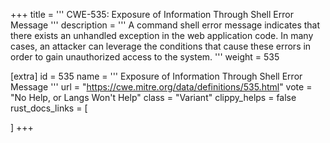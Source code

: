 +++
title = '''
CWE-535: Exposure of Information Through Shell Error Message
'''
description	= '''
A command shell error message indicates that there exists an unhandled exception in the web application code. In many cases, an attacker can leverage the conditions that cause these errors in order to gain unauthorized access to the system.
'''
weight = 535

[extra]
id = 535
name = '''
Exposure of Information Through Shell Error Message
'''
url = "https://cwe.mitre.org/data/definitions/535.html"
vote = "No Help, or Langs Won't Help"
class = "Variant"
clippy_helps = false
rust_docs_links = [
	
]
+++
